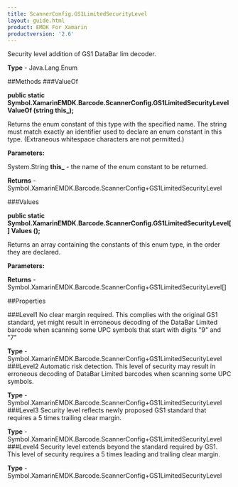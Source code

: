 ```yaml
---
title: ScannerConfig.GS1LimitedSecurityLevel
layout: guide.html
product: EMDK For Xamarin 
productversion: '2.6' 
---
```

Security level addition of GS1 DataBar lim decoder.

**Type** - Java.Lang.Enum

##Methods
###ValueOf

**public static Symbol.XamarinEMDK.Barcode.ScannerConfig.GS1LimitedSecurityLevel ValueOf (string this_);**

Returns the enum constant of this type with the specified name. The string must match exactly an identifier used to declare an enum constant in this type. (Extraneous whitespace characters are not permitted.)

**Parameters:**

System.String **this_**  - the name of the enum constant to be returned.

**Returns** - Symbol.XamarinEMDK.Barcode.ScannerConfig+GS1LimitedSecurityLevel

###Values

**public static Symbol.XamarinEMDK.Barcode.ScannerConfig.GS1LimitedSecurityLevel[] Values ();**

Returns an array containing the constants of this enum type, in the order they are declared.

**Parameters:**

**Returns** - Symbol.XamarinEMDK.Barcode.ScannerConfig+GS1LimitedSecurityLevel[]

##Properties

###Level1
No clear margin required. This complies with the original GS1 standard, yet might result in erroneous decoding of the DataBar Limited barcode when scanning some UPC symbols that start with digits "9" and "7"

**Type** - Symbol.XamarinEMDK.Barcode.ScannerConfig+GS1LimitedSecurityLevel
###Level2
Automatic risk detection. This level of security may result in erroneous decoding of DataBar Limited barcodes when scanning some UPC symbols.

**Type** - Symbol.XamarinEMDK.Barcode.ScannerConfig+GS1LimitedSecurityLevel
###Level3
Security level reflects newly proposed GS1 standard that requires a 5 times trailing clear margin.

**Type** - Symbol.XamarinEMDK.Barcode.ScannerConfig+GS1LimitedSecurityLevel
###Level4
Security level extends beyond the standard required by GS1. This level of security requires a 5 times leading and trailing clear margin.

**Type** - Symbol.XamarinEMDK.Barcode.ScannerConfig+GS1LimitedSecurityLevel
